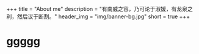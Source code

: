 

+++
title = "About me"
description = "有南威之容，乃可论于淑媛，有龙泉之利，然后议于断割。"
header_img = "img/banner-bg.jpg"
short = true
+++

# ggggg



